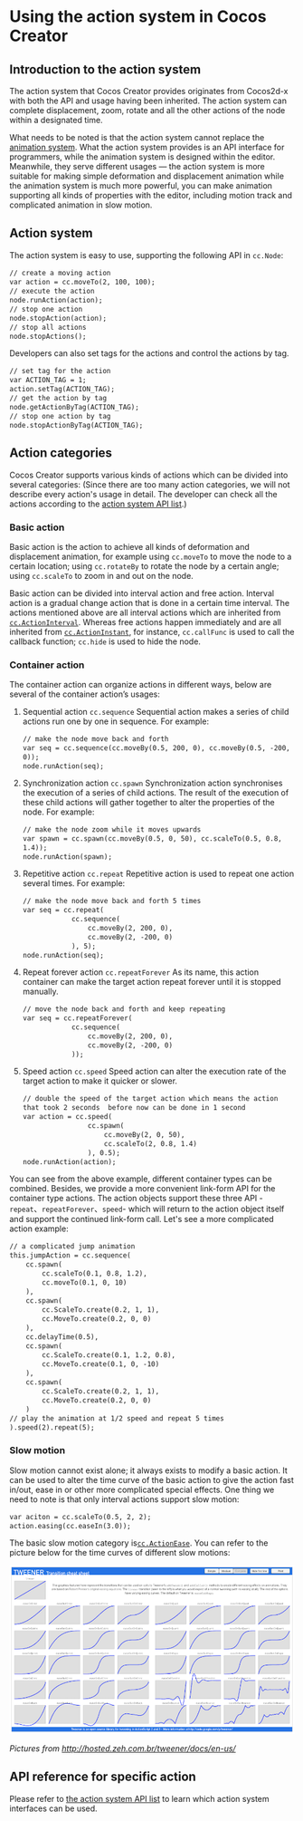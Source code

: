 # Using the action system in Cocos Creator

## Introduction to the action system 

The action system that Cocos Creator provides originates from Cocos2d-x with both the API and usage having been inherited. The action system can complete displacement, zoom, rotate and all the other actions of the node within a designated time.

What needs to be noted is that the action system cannot replace the [animation system](../animation/index.md). What the action system provides is an API interface for programmers, while the animation system is designed within the editor. Meanwhile, they serve different usages — the action system is more suitable for making simple deformation and displacement animation while the animation system is much more powerful, you can make animation supporting all kinds of properties with the editor, including motion track and complicated animation in slow motion.

## Action system

The action system is easy to use, supporting the following API in `cc.Node`:

```
// create a moving action
var action = cc.moveTo(2, 100, 100);
// execute the action
node.runAction(action);
// stop one action
node.stopAction(action);
// stop all actions
node.stopActions();
```

Developers can also set tags for the actions and control the actions by tag.

```
// set tag for the action
var ACTION_TAG = 1;
action.setTag(ACTION_TAG);
// get the action by tag
node.getActionByTag(ACTION_TAG);
// stop one action by tag
node.stopActionByTag(ACTION_TAG);
```

## Action categories

Cocos Creator supports various kinds of actions which can be divided into several categories:
(Since there are too many action categories, we will not describe every action's usage in detail. The developer can check all the actions according to the [action system API list](./action-list.md).)

### Basic action

Basic action is the action to achieve all kinds of deformation and displacement animation, for example using `cc.moveTo` to move the node to a certain location; using `cc.rotateBy` to rotate the node by a certain angle; using `cc.scaleTo` to zoom in and out on the node.

Basic action can be divided into interval action and free action. Interval action is a gradual change action that is done in a certain time interval. The actions mentioned above are all interval actions which are inherited from [`cc.ActionInterval`](http://fireball-x.com/api/classes/ActionInterval.html). Whereas free actions happen immediately and are all inherited from [`cc.ActionInstant`](http://fireball-x.com/api/classes/ActionInstant.html), for instance, `cc.callFunc` is used to call the callback function; `cc.hide` is used to hide the node.

### Container action

The container action can organize actions in different ways, below are several of the container action’s usages:

1. Sequential action `cc.sequence`
    Sequential action makes a series of child actions run one by one in sequence. For example:
    ```
    // make the node move back and forth
    var seq = cc.sequence(cc.moveBy(0.5, 200, 0), cc.moveBy(0.5, -200, 0));
    node.runAction(seq);
    ```
2. Synchronization action `cc.spawn`
    Synchronization action synchronises the execution of a series of child actions. The result of the execution of these child actions will gather together to alter the properties of the node. For example:
    ```
    // make the node zoom while it moves upwards
    var spawn = cc.spawn(cc.moveBy(0.5, 0, 50), cc.scaleTo(0.5, 0.8, 1.4));
    node.runAction(spawn);
    ```
3. Repetitive action `cc.repeat`
    Repetitive action is used to repeat one action several times. For example:
    ```
    // make the node move back and forth 5 times
    var seq = cc.repeat(
                cc.sequence(
                    cc.moveBy(2, 200, 0), 
                    cc.moveBy(2, -200, 0)
                ), 5);
    node.runAction(seq);
    ```
4. Repeat forever action `cc.repeatForever`
    As its name, this action container can make the target action repeat forever until it is stopped manually.
    ```
    // move the node back and forth and keep repeating
    var seq = cc.repeatForever(
                cc.sequence(
                    cc.moveBy(2, 200, 0), 
                    cc.moveBy(2, -200, 0)
                ));
    ```
5. Speed action `cc.speed`
    Speed action can alter the execution rate of the target action to make it quicker or slower.
    ```
    // double the speed of the target action which means the action that took 2 seconds  before now can be done in 1 second
    var action = cc.speed(
                    cc.spawn(
                        cc.moveBy(2, 0, 50), 
                        cc.scaleTo(2, 0.8, 1.4)
                    ), 0.5);
    node.runAction(action);
    ```

You can see from the above example, different container types can be combined. Besides, we provide a more convenient link-form API for the container type actions. The action objects support these three API - `repeat`、`repeatForever`、`speed`- which will return to the action object itself and support the continued link-form call. Let's see a more complicated action example:

```
// a complicated jump animation
this.jumpAction = cc.sequence(
    cc.spawn(
        cc.scaleTo(0.1, 0.8, 1.2),
        cc.moveTo(0.1, 0, 10)
    ),
    cc.spawn(
        cc.ScaleTo.create(0.2, 1, 1),
        cc.MoveTo.create(0.2, 0, 0)
    ),
    cc.delayTime(0.5),
    cc.spawn(
        cc.ScaleTo.create(0.1, 1.2, 0.8),
        cc.MoveTo.create(0.1, 0, -10)
    ),
    cc.spawn(
        cc.ScaleTo.create(0.2, 1, 1),
        cc.MoveTo.create(0.2, 0, 0)
    )
// play the animation at 1/2 speed and repeat 5 times
).speed(2).repeat(5);
```

### Slow motion

Slow motion cannot exist alone; it always exists to modify a basic action. It can be used to alter the time curve of the basic action to give the action fast in/out, ease in or other more complicated special effects. One thing we need to note is that only interval actions support slow motion:

```
var aciton = cc.scaleTo(0.5, 2, 2);
action.easing(cc.easeIn(3.0));
```

The basic slow motion category is[`cc.ActionEase`](http://fireball-x.com/api/classes/ActionEase.html). You can refer to the picture below for the time curves of different slow motions:

![](./actions/tweener.png)

_Pictures from http://hosted.zeh.com.br/tweener/docs/en-us/_

## API reference for specific action

Please refer to [the action system API list](./action-list.md) to learn which action system interfaces can be used.
